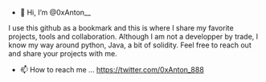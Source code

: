 - 👋 Hi, I’m 
@0xAnton__

I use this github as a bookmark and this is where I share my favorite projects, tools and collaboration. 
Although I am not a developper by trade, I know my way around python, Java, a bit of solidity.
Feel free to reach out and share your projects with me. 

- 📫 How to reach me ...
https://twitter.com/0xAnton_888
<!---
0xAnton/0xAnton is a ✨ special ✨ repository because its `README.md` (this file) appears on your GitHub profile.
You can click the Preview link to take a look at your changes.
--->
